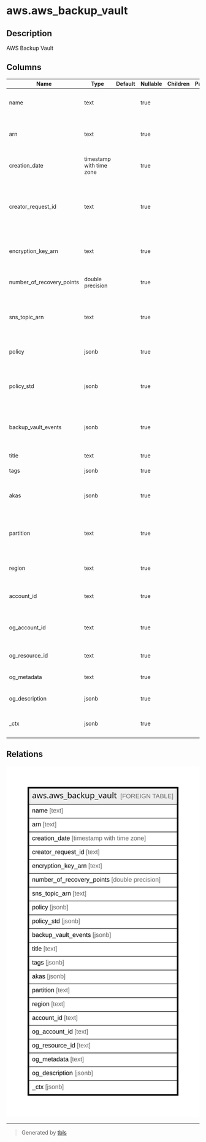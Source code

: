 # aws.aws_backup_vault

## Description

AWS Backup Vault

## Columns

| Name | Type | Default | Nullable | Children | Parents | Comment |
| ---- | ---- | ------- | -------- | -------- | ------- | ------- |
| name | text |  | true |  |  | The name of a logical container where backups are stored. |
| arn | text |  | true |  |  | An Amazon Resource Name (ARN) that uniquely identifies a backup vault. |
| creation_date | timestamp with time zone |  | true |  |  | The date and time a resource backup is created. |
| creator_request_id | text |  | true |  |  | An unique string that identifies the request and allows failed requests to be retried without the risk of running the operation twice. |
| encryption_key_arn | text |  | true |  |  | The server-side encryption key that is used to protect your backups. |
| number_of_recovery_points | double precision |  | true |  |  | The number of recovery points that are stored in a backup vault. |
| sns_topic_arn | text |  | true |  |  | An ARN that uniquely identifies an Amazon Simple Notification Service. |
| policy | jsonb |  | true |  |  | The backup vault access policy document in JSON format. |
| policy_std | jsonb |  | true |  |  | Contains the backup vault access policy document in a canonical form for easier searching. |
| backup_vault_events | jsonb |  | true |  |  | An array of events that indicate the status of jobs to back up resources to the backup vault. |
| title | text |  | true |  |  | Title of the resource. |
| tags | jsonb |  | true |  |  | A map of tags for the resource. |
| akas | jsonb |  | true |  |  | Array of globally unique identifier strings (also known as) for the resource. |
| partition | text |  | true |  |  | The AWS partition in which the resource is located (aws, aws-cn, or aws-us-gov). |
| region | text |  | true |  |  | The AWS Region in which the resource is located. |
| account_id | text |  | true |  |  | The AWS Account ID in which the resource is located. |
| og_account_id | text |  | true |  |  | The Platform Account ID in which the resource is located. |
| og_resource_id | text |  | true |  |  | The unique ID of the resource in opengovernance. |
| og_metadata | text |  | true |  |  | Platform Metadata of the AWS resource. |
| og_description | jsonb |  | true |  |  | The full model description of the resource |
| _ctx | jsonb |  | true |  |  | Steampipe context in JSON form, e.g. connection_name. |

## Relations

![er](aws.aws_backup_vault.svg)

---

> Generated by [tbls](https://github.com/k1LoW/tbls)
